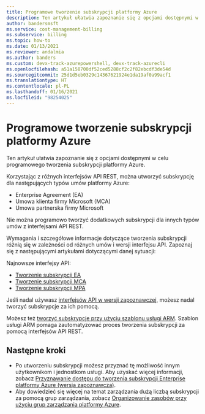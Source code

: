 ```yaml
---
title: Programowe tworzenie subskrypcji platformy Azure
description: Ten artykuł ułatwia zapoznanie się z opcjami dostępnymi w celu programowego tworzenia subskrypcji platformy Azure.
author: bandersmsft
ms.service: cost-management-billing
ms.subservice: billing
ms.topic: how-to
ms.date: 01/13/2021
ms.reviewer: andalmia
ms.author: banders
ms.custom: devx-track-azurepowershell, devx-track-azurecli
ms.openlocfilehash: a51a158700df52ced5288cf2c2f82ebcdf3de54d
ms.sourcegitcommit: 25d1d5eb0329c14367621924e1da19af0a99acf1
ms.translationtype: HT
ms.contentlocale: pl-PL
ms.lasthandoff: 01/16/2021
ms.locfileid: "98254025"
---
```

# <a name="create-azure-subscriptions-programatically"></a>Programowe tworzenie subskrypcji platformy Azure

Ten artykuł ułatwia zapoznanie się z opcjami dostępnymi w celu programowego tworzenia subskrypcji platformy Azure.

Korzystając z różnych interfejsów API REST, można utworzyć subskrypcję dla następujących typów umów platformy Azure:

- Enterprise Agreement (EA)
- Umowa klienta firmy Microsoft (MCA)
- Umowa partnerska firmy Microsoft

Nie można programowo tworzyć dodatkowych subskrypcji dla innych typów umów z interfejsami API REST.

Wymagania i szczegółowe informacje dotyczące tworzenia subskrypcji różnią się w zależności od różnych umów i wersji interfejsu API. Zapoznaj się z następującymi artykułami dotyczącymi danej sytuacji:

Najnowsze interfejsy API:

- [Tworzenie subskrypcji EA](programmatically-create-subscription-enterprise-agreement.md)
- [Tworzenie subskrypcji MCA](programmatically-create-subscription-microsoft-customer-agreement.md)
- [Tworzenie subskrypcji MPA](programmatically-create-subscription-microsoft-partner-agreement.md)

Jeśli nadal używasz [interfejsów API w wersji zapoznawczej](programmatically-create-subscription-preview.md), możesz nadal tworzyć subskrypcje za ich pomocą. 

Możesz też [tworzyć subskrypcje przy użyciu szablonu usługi ARM](create-subscription-template.md). Szablon usługi ARM pomaga zautomatyzować proces tworzenia subskrypcji za pomocą interfejsów API REST. 

## <a name="next-steps"></a>Następne kroki

* Po utworzeniu subskrypcji możesz przyznać tę możliwość innym użytkownikom i jednostkom usługi. Aby uzyskać więcej informacji, zobacz [Przyznawanie dostępu do tworzenia subskrypcji Enterprise platformy Azure (wersja zapoznawcza)](grant-access-to-create-subscription.md).
* Aby dowiedzieć się więcej na temat zarządzania dużą liczbą subskrypcji za pomocą grup zarządzania, zobacz [Organizowanie zasobów przy użyciu grup zarządzania platformy Azure](../../governance/management-groups/overview.md).

